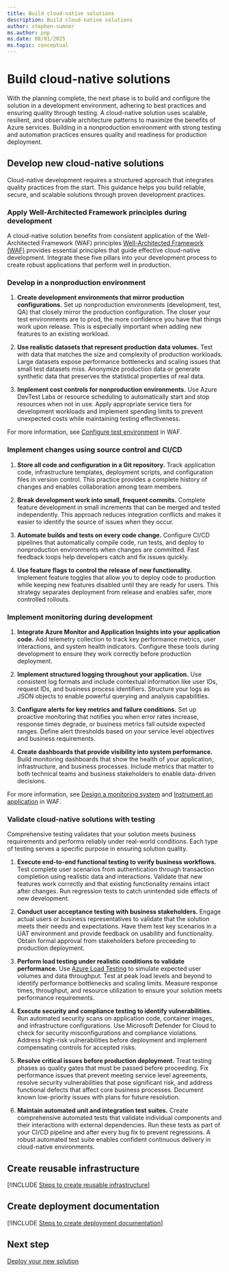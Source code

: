 ```yaml
---
title: Build cloud-native solutions
description: Build cloud-native solutions
author: stephen-sumner
ms.author: pnp
ms.date: 08/01/2025
ms.topic: conceptual
---
```


# Build cloud-native solutions

With the planning complete, the next phase is to build and configure the solution in a development environment, adhering to best practices and ensuring quality through testing. A cloud-native solution uses scalable, resilient, and observable architecture patterns to maximize the benefits of Azure services. Building in a nonproduction environment with strong testing and automation practices ensures quality and readiness for production deployment.

## Develop new cloud-native solutions

Cloud-native development requires a structured approach that integrates quality practices from the start. This guidance helps you build reliable, secure, and scalable solutions through proven development practices.

### Apply Well-Architected Framework principles during development

A cloud-native solution benefits from consistent application of the Well-Architected Framework (WAF) principles [Well-Architected Framework (WAF)](/azure/well-architected/pillars) provides essential principles that guide effective cloud-native development. Integrate these five pillars into your development process to create robust applications that perform well in production.

### Develop in a nonproduction environment

1. **Create development environments that mirror production configurations.** Set up nonproduction environments (development, test, QA) that closely mirror the production configuration. The closer your test environments are to prod, the more confidence you have that things work upon release. This is especially important when adding new features to an existing workload.

2. **Use realistic datasets that represent production data volumes.** Test with data that matches the size and complexity of production workloads. Large datasets expose performance bottlenecks and scaling issues that small test datasets miss. Anonymize production data or generate synthetic data that preserves the statistical properties of real data.

3. **Implement cost controls for nonproduction environments.** Use Azure DevTest Labs or resource scheduling to automatically start and stop resources when not in use. Apply appropriate service tiers for development workloads and implement spending limits to prevent unexpected costs while maintaining testing effectiveness.

For more information, see [Configure test environment](/azure/well-architected/performance-efficiency/performance-test#configure-the-test-environment) in WAF.

### Implement changes using source control and CI/CD

1. **Store all code and configuration in a Git repository.** Track application code, infrastructure templates, deployment scripts, and configuration files in version control. This practice provides a complete history of changes and enables collaboration among team members.

2. **Break development work into small, frequent commits.** Complete feature development in small increments that can be merged and tested independently. This approach reduces integration conflicts and makes it easier to identify the source of issues when they occur.

3. **Automate builds and tests on every code change.** Configure CI/CD pipelines that automatically compile code, run tests, and deploy to nonproduction environments when changes are committed. Fast feedback loops help developers catch and fix issues quickly.

4. **Use feature flags to control the release of new functionality.** Implement feature toggles that allow you to deploy code to production while keeping new features disabled until they are ready for users. This strategy separates deployment from release and enables safer, more controlled rollouts.

### Implement monitoring during development

1. **Integrate Azure Monitor and Application Insights into your application code.** Add telemetry collection to track key performance metrics, user interactions, and system health indicators. Configure these tools during development to ensure they work correctly before production deployment.

2. **Implement structured logging throughout your application.** Use consistent log formats and include contextual information like user IDs, request IDs, and business process identifiers. Structure your logs as JSON objects to enable powerful querying and analysis capabilities.

3. **Configure alerts for key metrics and failure conditions.** Set up proactive monitoring that notifies you when error rates increase, response times degrade, or business metrics fall outside expected ranges. Define alert thresholds based on your service level objectives and business requirements.

4. **Create dashboards that provide visibility into system performance.** Build monitoring dashboards that show the health of your application, infrastructure, and business processes. Include metrics that matter to both technical teams and business stakeholders to enable data-driven decisions.

For more information, see [Design a monitoring system](/azure/well-architected/operational-excellence/observability) and [Instrument an application](/azure/well-architected/operational-excellence/instrument-application) in WAF.

### Validate cloud-native solutions with testing

Comprehensive testing validates that your solution meets business requirements and performs reliably under real-world conditions. Each type of testing serves a specific purpose in ensuring solution quality.

1. **Execute end-to-end functional testing to verify business workflows.** Test complete user scenarios from authentication through transaction completion using realistic data and interactions. Validate that new features work correctly and that existing functionality remains intact after changes. Run regression tests to catch unintended side effects of new development.

2. **Conduct user acceptance testing with business stakeholders.** Engage actual users or business representatives to validate that the solution meets their needs and expectations. Have them test key scenarios in a UAT environment and provide feedback on usability and functionality. Obtain formal approval from stakeholders before proceeding to production deployment.

3. **Perform load testing under realistic conditions to validate performance.** Use [Azure Load Testing](/azure/load-testing/overview-what-is-azure-load-testing) to simulate expected user volumes and data throughput. Test at peak load levels and beyond to identify performance bottlenecks and scaling limits. Measure response times, throughput, and resource utilization to ensure your solution meets performance requirements.

4. **Execute security and compliance testing to identify vulnerabilities.** Run automated security scans on application code, container images, and infrastructure configurations. Use Microsoft Defender for Cloud to check for security misconfigurations and compliance violations. Address high-risk vulnerabilities before deployment and implement compensating controls for accepted risks.

5. **Resolve critical issues before production deployment.** Treat testing phases as quality gates that must be passed before proceeding. Fix performance issues that prevent meeting service level agreements, resolve security vulnerabilities that pose significant risk, and address functional defects that affect core business processes. Document known low-priority issues with plans for future resolution.

6. **Maintain automated unit and integration test suites.** Create comprehensive automated tests that validate individual components and their interactions with external dependencies. Run these tests as part of your CI/CD pipeline and after every bug fix to prevent regressions. A robust automated test suite enables confident continuous delivery in cloud-native environments.

## Create reusable infrastructure

[!INCLUDE [Steps to create reusable infrastructure](../migrate/includes/create-reusable-infrastructure.md)]

## Create deployment documentation

[!INCLUDE [Steps to create deployment documentation](../migrate/includes/create-deployment-documentation.md)]

## Next step

[Deploy your new solution](./deploy-cloud-native-solutions.md)